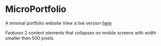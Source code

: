 # MicroPortfolio
A minimal portfolio website
View a live version [here](https://johan-melin.github.io/)

*Features*
2 content elements that collapses on mobile screens with width smaller then 500 pixels.

